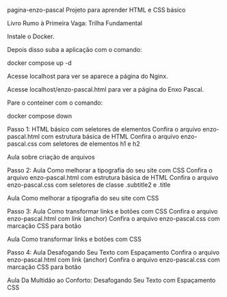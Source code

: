 pagina-enzo-pascal
Projeto para aprender HTML e CSS básico

Livro Rumo à Primeira Vaga: Trilha Fundamental

Instale o Docker.

Depois disso suba a aplicação com o comando:

docker compose up -d

Acesse localhost para ver se aparece a página do Nginx.

Acesse localhost/enzo-pascal.html para ver a página do Enxo Pascal.

Pare o conteiner com o comando:

docker compose down

Passo 1: HTML básico com seletores de elementos
Confira o arquivo enzo-pascal.html com estrutura básica de HTML Confira o arquivo enzo-pascal.css com seletores de elementos h1 e h2

Aula sobre criação de arquivos

Passo 2: Aula Como melhorar a tipografia do seu site com CSS
Confira o arquivo enzo-pascal.html com estrutura básica de HTML Confira o arquivo enzo-pascal.css com seletores de classe .subtitle2 e .title

Aula Como melhorar a tipografia do seu site com CSS

Passo 3: Aula Como transformar links e botões com CSS
Confira o arquivo enzo-pascal.html com link (anchor) Confira o arquivo enzo-pascal.css com marcação CSS para botão

Aula Como transformar links e botões com CSS


Passo 4: Aula Desafogando Seu Texto com Espaçamento
Confira o arquivo enzo-pascal.html com link (anchor) Confira o arquivo enzo-pascal.css com marcação CSS para botão

Aula Da Multidão ao Conforto: Desafogando Seu Texto com Espaçamento CSS

